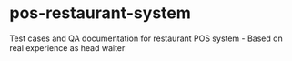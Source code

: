 # pos-restaurant-system
Test cases and QA documentation for restaurant POS system - Based on real experience as head waiter
